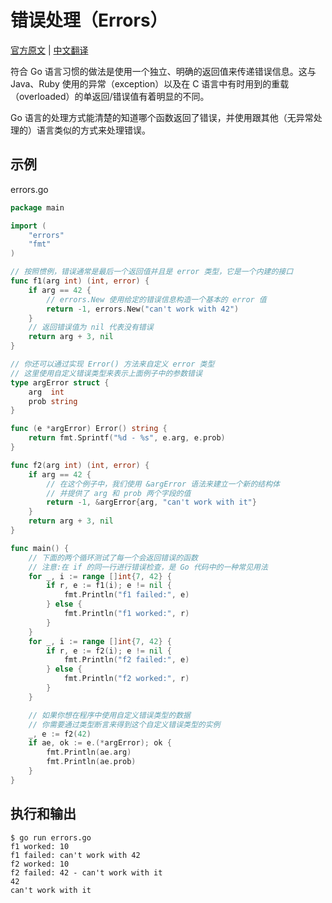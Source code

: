 # 错误处理（Errors）

[官方原文](https://gobyexample.com/errors) | [中文翻译](https://gobyexample-cn.github.io/errors)

符合 Go 语言习惯的做法是使用一个独立、明确的返回值来传递错误信息。这与 Java、Ruby 使用的异常（exception）以及在 C 语言中有时用到的重载（overloaded）的单返回/错误值有着明显的不同。

Go 语言的处理方式能清楚的知道哪个函数返回了错误，并使用跟其他（无异常处理的）语言类似的方式来处理错误。

## 示例

errors.go

```go
package main

import (
	"errors"
	"fmt"
)

// 按照惯例，错误通常是最后一个返回值并且是 error 类型，它是一个内建的接口
func f1(arg int) (int, error) {
	if arg == 42 {
		// errors.New 使用给定的错误信息构造一个基本的 error 值
		return -1, errors.New("can't work with 42")
	}
	// 返回错误值为 nil 代表没有错误
	return arg + 3, nil
}

// 你还可以通过实现 Error() 方法来自定义 error 类型
// 这里使用自定义错误类型来表示上面例子中的参数错误
type argError struct {
	arg  int
	prob string
}

func (e *argError) Error() string {
	return fmt.Sprintf("%d - %s", e.arg, e.prob)
}

func f2(arg int) (int, error) {
	if arg == 42 {
		// 在这个例子中，我们使用 &argError 语法来建立一个新的结构体
		// 并提供了 arg 和 prob 两个字段的值
		return -1, &argError{arg, "can't work with it"}
	}
	return arg + 3, nil
}

func main() {
	// 下面的两个循环测试了每一个会返回错误的函数
	// 注意:在 if 的同一行进行错误检查，是 Go 代码中的一种常见用法
	for _, i := range []int{7, 42} {
		if r, e := f1(i); e != nil {
			fmt.Println("f1 failed:", e)
		} else {
			fmt.Println("f1 worked:", r)
		}
	}
	for _, i := range []int{7, 42} {
		if r, e := f2(i); e != nil {
			fmt.Println("f2 failed:", e)
		} else {
			fmt.Println("f2 worked:", r)
		}
	}

	// 如果你想在程序中使用自定义错误类型的数据
	// 你需要通过类型断言来得到这个自定义错误类型的实例
	_, e := f2(42)
	if ae, ok := e.(*argError); ok {
		fmt.Println(ae.arg)
		fmt.Println(ae.prob)
	}
}
```

## 执行和输出

```
$ go run errors.go
f1 worked: 10
f1 failed: can't work with 42
f2 worked: 10
f2 failed: 42 - can't work with it
42
can't work with it
```
